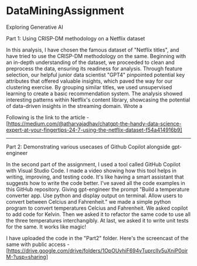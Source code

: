 # DataMiningAssignment
Exploring Generative AI

Part 1: Using CRISP-DM methodology on a Netflix dataset

In this analysis, I have chosen the famous dataset of "Netflix titles", and have tried to use the CRISP-DM methodology on the same. Beginning with an in-depth understanding of the dataset, we proceeded to clean and preprocess the data, ensuring its readiness for analysis. Through feature selection, our helpful junior data scientist "GPT4" pinpointed potential key attributes that offered valuable insights, which paved the way for our clustering exercise. By grouping similar titles, we used unsupervised learning to create a basic recommendation system. The analysis showed interesting patterns within Netflix's content library, showcasing the potential of data-driven insights in the streaming domain. Wrote a 

Following is the link to the article - [https://medium.com/@atharvajadhav/chatgpt-the-handy-data-science-expert-at-your-fingertips-24-7-using-the-netflix-dataset-f54a414916b9]
                        
-------------------------------------------------------------

Part 2: Demonstrating various usecases of Github Copilot alongside gpt-engineer

In the second part of the assignment, I used a tool called GitHub Copilot with Visual Studio Code. I made a video showing how this tool helps in writing, improving, and testing code. It's like having a smart assistant that suggests how to write the code better. I've saved all the code examples in this GitHub repository. Giving gpt-engineer the prompt "Build a temperature converter app. Use python and display output on terminal. Allow users to convert between Celcius and Fahrenheit." we made a simple python program to convert temperatures Celcius and Fahrenheit. We asked copilot to add code for Kelvin. Then we asked it to refactor the same code to use all the three temperatures interchangibly. At last, we asked it to write unit tests for the same. It works like magic!

I have uploaded the code in the "Part2" folder. Here's the screencast of the same with public access - [https://drive.google.com/drive/folders/1OpOUvhiF694vTuprclIv5uXniP0oirM-?usp=sharing]
